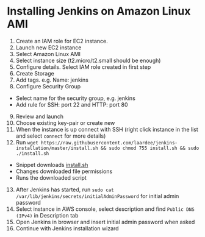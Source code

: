 # Installing Jenkins on Amazon Linux AMI 

1. Create an IAM role for EC2 instance.
2. Launch new EC2 instance
3. Select Amazon Linux AMI 
4. Select instance size (t2.micro/t2.small should be enough)
5. Configure details. Select IAM role created in first step
6. Create Storage
7. Add tags. e.g. Name: jenkins 
8. Configure Security Group
  * Select name for the security group, e.g. jenkins
  * Add rule for SSH: port 22 and HTTP: port 80
9. Review and launch
10. Choose existing key-pair or create new
11. When the instance is up connect with SSH (right click instance in the list and select `connect` for more details)
12. Run `wget https://raw.githubusercontent.com/laardee/jenkins-installation/master/install.sh && sudo chmod 755 install.sh && sudo ./install.sh`
  * Snippet downloads [install.sh](https://github.com/laardee/jenkins-installation/blob/master/install.sh)
  * Changes downloaded file permissions
  * Runs the downloaded script
13. After Jenkins has started, run `sudo cat /var/lib/jenkins/secrets/initialAdminPassword` for initial admin password
14. Select instance in AWS console, select description and find `Public DNS (IPv4)` in Description tab
15. Open Jenkins in browser and insert initial admin password when asked
16. Continue with Jenkins installation wizard